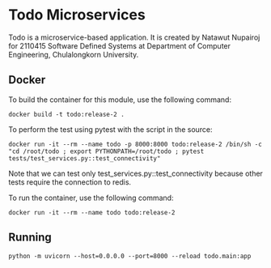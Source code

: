 # Todo Microservices
Todo is a microservice-based application.
It is created by Natawut Nupairoj for 2110415 Software Defined Systems at Department of Computer Engineering, Chulalongkorn University.

## Docker
To build the container for this module, use the following command:
```
docker build -t todo:release-2 .
```

To perform the test using pytest
with the script in the source:
```
docker run -it --rm --name todo -p 8000:8000 todo:release-2 /bin/sh -c "cd /root/todo ; export PYTHONPATH=/root/todo ; pytest tests/test_services.py::test_connectivity"
```
Note that we can test only test_services.py::test_connectivity because other tests require the connection to redis.

To run the container, use the following command:
```
docker run -it --rm --name todo todo:release-2
```

## Running

```
python -m uvicorn --host=0.0.0.0 --port=8000 --reload todo.main:app
```

